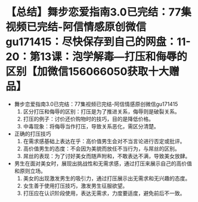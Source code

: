 # 【总结】舞步恋爱指南3.0已完结：77集视频已完结-阿信情感原创微信gu171415：尽快保存到自己的网盘：11-20：第13课：泡学解毒—打压和侮辱的区别【加微信156066050获取十大赠品】

-   舞步恋爱指南3.0已完结：77集视频已完结-阿信情感原创微信gu171415
    1.  区分打压和侮辱的区别：打压是为了推进关系，侮辱则是破裂关系。
    2.  打压的例子：讨价还价购物时的技巧，目的是降低价格。
    3.  中毒现象：将侮辱当作打压，导致关系恶化，需区分清楚。
-   正确的打压技巧
    1.  在需求感基础上表达在乎：高价值男生会对不当言论进行否定或批评。
    2.  高价值男生的态度：不会因为美貌而放任不当行为，与屌丝的区别。
    3.  屌丝的表现：为了讨好美女而随声附和，不敢表达不满，导致美女放肆。
-   男生在面对美女时，展现出挑战性和无需求感，通过打压来展示自己的高价值和原则立场。
    1.  美女的出现激发男生的吸引力，通过打压展示出无需求和无兴趣的态度。
    2.  女生善于使用打压技巧，激发男生征服欲望。
    3.  打压应在认识阶段使用，表达无需求，力度要适度，避免前后不一致。